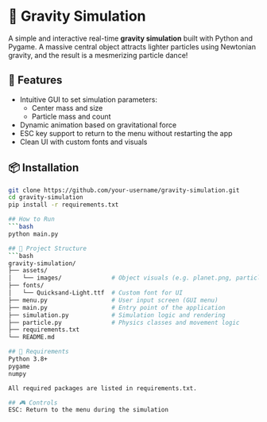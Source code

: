 # 🌌 Gravity Simulation

A simple and interactive real-time **gravity simulation** built with Python and Pygame. A massive central object attracts lighter particles using Newtonian gravity, and the result is a mesmerizing particle dance!

## 🚀 Features

- Intuitive GUI to set simulation parameters:
  - Center mass and size
  - Particle mass and count
- Dynamic animation based on gravitational force
- ESC key support to return to the menu without restarting the app
- Clean UI with custom fonts and visuals

## 📦 Installation

```bash
git clone https://github.com/your-username/gravity-simulation.git
cd gravity-simulation
pip install -r requirements.txt

## How to Run
```bash
python main.py

## 📂 Project Structure
```bash
gravity-simulation/
├── assets/
│   └── images/              # Object visuals (e.g. planet.png, particle.png)
├── fonts/
│   └── Quicksand-Light.ttf  # Custom font for UI
├── menu.py                  # User input screen (GUI menu)
├── main.py                  # Entry point of the application
├── simulation.py            # Simulation logic and rendering
├── particle.py              # Physics classes and movement logic
├── requirements.txt
└── README.md

## 🔧 Requirements
Python 3.8+
pygame
numpy

All required packages are listed in requirements.txt.

## 🎮 Controls
ESC: Return to the menu during the simulation
